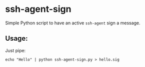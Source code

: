 # ssh-agent-sign
Simple Python script to have an active `ssh-agent` sign a message.

## Usage:

Just pipe:

    echo "Hello" | python ssh-agent-sign.py > hello.sig

